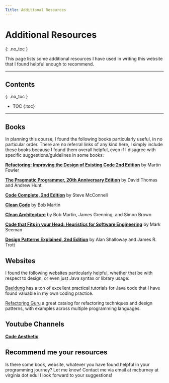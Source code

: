 ```yaml
---
Title: Additional Resources
---
```


# Additional Resources 
{: .no_toc }

This page lists some additional resources I have used in writing this website that I found helpful enough to recommend.

---

## Contents
{: .no_toc }

* TOC
{:toc}

---

## Books

In planning this course, I found the following books particularly useful, in no particular order. There are no referral links of any kind here, I simply include these books because I found them overall helpful, even if I disagree with specific suggestions/guidelines in some books:

[__Refactoring: Improving the Design of Existing Code 2nd Edition__](https://martinfowler.com/books/refactoring.html) by Martin Fowler

[__The Pragmatic Programmer, 20th Anniversary Edition__](https://pragprog.com/titles/tpp20/the-pragmatic-programmer-20th-anniversary-edition/) by David Thomas and Andrew Hunt

[__Code Complete, 2nd Edition__](https://www.amazon.com/gp/product/0735619670/) by Steve McConnell

[__Clean Code__](https://www.amazon.com/Clean-Code-Handbook-Software-Craftsmanship/dp/0132350882) by Bob Martin

[__Clean Architecture__](https://www.amazon.com/Clean-Architecture-Craftsmans-Software-Structure/dp/0134494164) by Bob Martin, James Grenning, and Simon Brown

[__Code that Fits in your Head: Heuristics for Software Engineering__](https://www.amazon.com/Code-That-Fits-Your-Head/dp/0137464401) by Mark Seeman

[__Design Patterns Explained, 2nd Edition__](https://www.amazon.com/Design-Patterns-Explained-Perspective-Oriented/dp/0321247140/) by Alan Shalloway and James R. Trott

## Websites

I found the following websites particularly helpful, whether that be with respect to design, or even just Java syntax or library usage:

[Baeldung](https://www.baeldung.com/) has a ton of excellent practical tutorials for Java code that I have found valuable in my own coding practice.

[Refactoring Guru](https://refactoring.guru/) a great catalog for refactoring techniques and design patterns, with examples across multiple programming languages.

## Youtube Channels

[__Code Aesthetic__](https://www.youtube.com/@CodeAesthetic)


## Recommend me your resources

Is there some book, website, whatever you have found helpful in your programming journey? Let me know! Contact me via email at mcburney at virginia dot edu! I look forward to your suggestions!